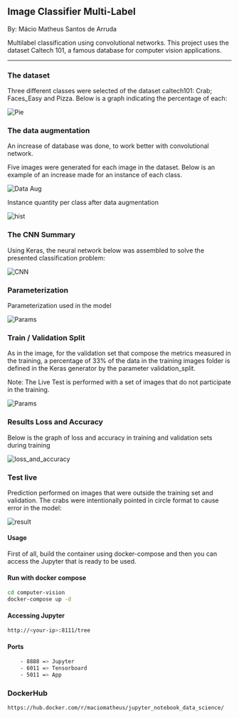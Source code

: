 ## Image Classifier Multi-Label

By: Mácio Matheus Santos de Arruda

Multilabel classification using convolutional networks. This project uses the dataset Caltech 101, a famous database for computer vision applications.

------

### The dataset

Three different classes were selected of the dataset caltech101: Crab; Faces_Easy and Pizza. Below is a graph indicating the percentage of each:

![Pie](https://raw.githubusercontent.com/macio-matheus/computer-vision/master/docs/pie.jpg)


### The data augmentation

An increase of database was done, to work better with convolutional network.

Five images were generated for each image in the dataset. Below is an example of an increase made for an instance of each class.

![Data Aug](https://raw.githubusercontent.com/macio-matheus/computer-vision/master/docs/data_aug.png)


Instance quantity per class after data augmentation

![hist](https://raw.githubusercontent.com/macio-matheus/computer-vision/master/docs/data_hist.png)


### The CNN Summary

Using Keras, the neural network below was assembled to solve the presented classification problem:

![CNN](https://raw.githubusercontent.com/macio-matheus/computer-vision/master/docs/network_summary.png)


### Parameterization

Parameterization used in the model

![Params](https://raw.githubusercontent.com/macio-matheus/computer-vision/master/docs/params_model.png)


### Train / Validation Split

As in the image, for the validation set that compose the metrics measured in the training, a percentage of 33% of the data in the training images folder is defined in the Keras generator by the parameter validation_split.

Note: The Live Test is performed with a set of images that do not participate in the training.

![Params](https://raw.githubusercontent.com/macio-matheus/computer-vision/master/docs/train-test.png)


### Results Loss and Accuracy

Below is the graph of loss and accuracy in training and validation sets during training

![loss_and_accuracy](https://raw.githubusercontent.com/macio-matheus/computer-vision/master/docs/loss_acc_plt.jpg)


### Test live

Prediction performed on images that were outside the training set and validation. The crabs were intentionally pointed in circle format to cause error in the model:

![result](https://raw.githubusercontent.com/macio-matheus/computer-vision/master/docs/result.png)


#### Usage

First of all, build the container using docker-compose and then you can 
access the Jupyter that is ready to be used.


#### Run with docker compose

```sh
cd computer-vision
docker-compose up -d
```

#### Accessing Jupyter
```sh
http://<your-ip>:8111/tree
```

#### Ports

```sh
    - 8888 => Jupyter
    - 6011 => Tensorboard
    - 5011 => App
```

### DockerHub

```sh
https://hub.docker.com/r/maciomatheus/jupyter_notebook_data_science/
```
